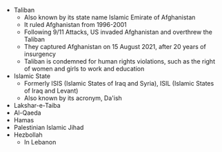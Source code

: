 - Taliban
	- Also known by its state name Islamic Emirate of Afghanistan
	- It ruled Afghanistan from 1996-2001
	- Following 9/11 Attacks, US invaded Afghanistan and overthrew the Taliban
	- They captured Afghanistan on 15 August 2021, after 20 years of insurgency
	- Taliban is condemned for human rights violations, such as the right of women and girls to work and education
- Islamic State
	- Formerly ISIS (Islamic States of Iraq and Syria), ISIL (Islamic States of Iraq and Levant)
	- Also known by its acronym, Da'ish
- Lakshar-e-Taiba
- Al-Qaeda
- Hamas
- Palestinian Islamic Jihad
- Hezbollah
	- In Lebanon